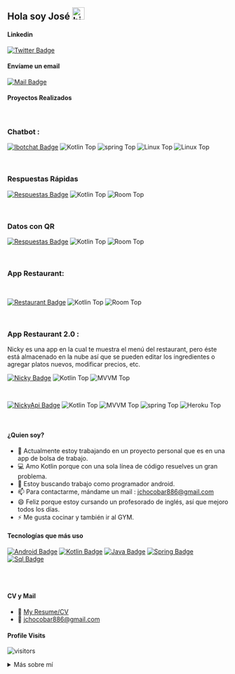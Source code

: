 ## Hola soy José <img src="https://user-images.githubusercontent.com/1303154/88677602-1635ba80-d120-11ea-84d8-d263ba5fc3c0.gif" width="28px" alt="hi">

#### Linkedin
[![Twitter Badge](https://img.shields.io/badge/-JoseChocobar-0080ff?style=flat&labelColor=0080ff&logo=linkedin&logoColor=white&link=https://www.linkedin.com/in/josé-chocobar-242735162/)](https://www.linkedin.com/in/josé-chocobar-242735162/)
<br />

#### Envíame un email
[![Mail Badge](https://img.shields.io/badge/-jchocobar886@gmail.com-c0392b?style=flat&labelColor=c0392b&logo=gmail&logoColor=white)](mailto:jchocobar886@gmail.com)

#### Proyectos Realizados
<br />

### Chatbot : 

[![Ibotchat Badge](https://img.shields.io/badge/-IbotchatApp-85fb61?style=flat&labelColor=85fb61&link=https://play.google.com/store/apps/details?id=com.cuty.yorespondbot&hl=es_AR&gl=US)](https://play.google.com/store/apps/details?id=com.cuty.yorespondbot&hl=es_AR&gl=US)
![Kotlin Top](https://img.shields.io/badge/kotlin-100%25-blue)
![spring Top](https://img.shields.io/badge/spring-100%25-green)
![Linux Top](https://img.shields.io/badge/linux-100%25-black)
![Linux Top](https://img.shields.io/badge/sql-100%25-violet)


<br />

### Respuestas Rápidas

[![Respuestas Badge](https://img.shields.io/badge/-RespuestasRapidas-r?style=flat&labelColor=r&link=https://play.google.com/store/apps/details?id=com.robchoco.respuestasrapidas)](https://play.google.com/store/apps/details?id=com.robchoco.respuestasrapidas)
![Kotlin Top](https://img.shields.io/badge/kotlin-100%25-blue)
![Room Top](https://img.shields.io/badge/room-100%25-green)

<br/>

### Datos con QR

[![Respuestas Badge](https://img.shields.io/badge/-DatosConQr-orange?style=flat&labelColor=r&link=https://play.google.com/store/apps/details?id=com.cuty.lodecurly)](https://github.com/josechocobar/DatosConQr)
![Kotlin Top](https://img.shields.io/badge/kotlin-100%25-blue)
![Room Top](https://img.shields.io/badge/room-100%25-green)

<br/>

### App Restaurant: 
<br />

[![Restaurant Badge](https://img.shields.io/badge/-Restaurant-ff0000?style=flat&labelColor=ff0000&link=https://play.google.com/store/apps/details?id=com.cuty.lodecurly)](https://play.google.com/store/apps/details?id=com.cuty.lodecurly)
![Kotlin Top](https://img.shields.io/badge/kotlin-100%25-blue)
![Room Top](https://img.shields.io/badge/room-100%25-green)

<br />

### App Restaurant 2.0 :
Nicky es una app en la cual te muestra el menú del restaurant, pero éste está almacenado en la nube así que se pueden editar los ingredientes o agregar platos nuevos, modificar precios, etc.
<br />

[![Nicky Badge](https://img.shields.io/badge/-AppRestaurant-ff0080?style=flat&labelColor=ff0080&link=https://github.com/josechocobar/NickyApp)](https://github.com/josechocobar/NickyApp)
![Kotlin Top](https://img.shields.io/badge/Kotlin-100%25-blue)
![MVVM Top](https://img.shields.io/badge/MVVM-100%25-violet)

<br />

[![NickyApi Badge](https://img.shields.io/badge/-ApiNicky-ff0080?style=flat&labelColor=ff0080&link=https://github.com/josechocobar/nickyapi)](https://github.com/josechocobar/nickyapi)
![Kotlin Top](https://img.shields.io/badge/Kotlin-100%25-blue)
![MVVM Top](https://img.shields.io/badge/MVC-100%25-violet)
![spring Top](https://img.shields.io/badge/spring-100%25-green)
![Heroku Top](https://img.shields.io/badge/Heroku-100%25-black)

<br />



#### ¿Quien soy?

<!-- TODO: Add last video link -->

- 🔭 Actualmente estoy trabajando en un proyecto personal que es en una app de bolsa de trabajo.
- :computer: Amo Kotlin porque con una sola línea de código resuelves un gran problema.
- 🤔 Estoy buscando trabajo como programador android.
- 📫 Para contactarme, mándame un mail : jchocobar886@gmail.com
- 😄 Feliz porque estoy cursando un profesorado de inglés, así que mejoro todos los días.
- ⚡ Me gusta cocinar y también ir al GYM.

#### Tecnologías que más uso

<!-- TODO: Make technologies links takes you to repositories -->

[![Android Badge](https://img.shields.io/badge/-Android-85fb61?style=for-the-badge&labelColor=black&logo=android&logoColor=85fb61)](#) 
[![Kotlin Badge](https://img.shields.io/badge/-Kotlin-6875db?style=for-the-badge&labelColor=black&logo=kotlin&logoColor=6875db)](#) 
[![Java Badge](https://img.shields.io/badge/-Java-ea1a3a?style=for-the-badge&labelColor=white&logo=java&logoColor=1a32ea)](#) 
[![Spring Badge](https://img.shields.io/badge/-Spring-3C873A?style=for-the-badge&labelColor=white&logo=spring&logoColor=3C873A)](#) 
[![Sql Badge](https://img.shields.io/badge/-Sql-e535ab?style=for-the-badge&labelColor=black&logo=sql&logoColor=e535ab)](#)



<br />
<br />

#### CV y Mail

- :paperclip: [My Resume/CV](https://github.com/josechocobar/josechocobar/blob/main/cv_jose_chocobar.pdf)
- :email: jchocobar886@gmail.com


#### Profile Visits 

![visitors](https://visitor-badge.glitch.me/badge?page_id=josechocobar.josechocobar)

<details>
<summary>
  Más sobre mí
</summary>

<br >

Me gusta todo lo que tiene que ver con tecnología, me gustan las computadoras y los drones, las ia. Me interesa muchísimo blockchain y los nft's. También me gusta mucho la física y la astronomía, Stephen Hawking, Yuval Harari. Actualmente estoy en un proyecto personal que se llama jobcamp.

#### ¿Qué es jobcamp?

Jobcamp es un proyecto en el cual participamos 3 amigos. El proyecto tiene como prioridad ser una bolsa de trabajo dirigido a it y diseño gráfico. A medida que vayámos desarrollando la app se irán agregando más funcionalidades.


#### Github Stats

![Ipenywis's github stats](https://github-readme-stats.vercel.app/api?username=josechocobar&count_private=true&theme=tokyonight&hide=contribs,prs)

</details>
